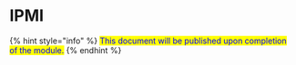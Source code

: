 # IPMI

{% hint style="info" %}
<mark style="color:blue;">This document will be published upon completion of the module.</mark>
{% endhint %}
